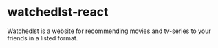 # watchedlst-react
Watchedlst is a website for recommending movies and tv-series to your friends in a listed format.
